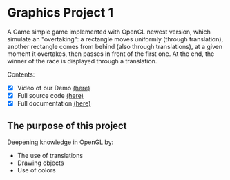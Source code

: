 # Graphics Project 1

A Game simple game implemented with OpenGL newest version, which simulate an "overtaking": a rectangle moves uniformly (through translation), another rectangle comes from behind (also through translations), at a given moment it overtakes, then passes in front of the first one. At the end, the winner of the race is displayed through a translation.

Contents:
- [x] Video of our Demo [(here)](https://youtu.be/B3KCT0iciRw)
- [x] Full source code [(here)](Lab1LinteRobert/proiectGrafica.cpp)
- [x] Full documentation [(here)](Documentation.pdf)

## The purpose of this project
Deepening knowledge in OpenGL by:
- The use of translations
- Drawing objects
- Use of colors
